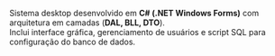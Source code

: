 Sistema desktop desenvolvido em **C# (.NET Windows Forms)** com arquitetura em camadas (**DAL, BLL, DTO**).  
Inclui interface gráfica, gerenciamento de usuários e script SQL para configuração do banco de dados.
